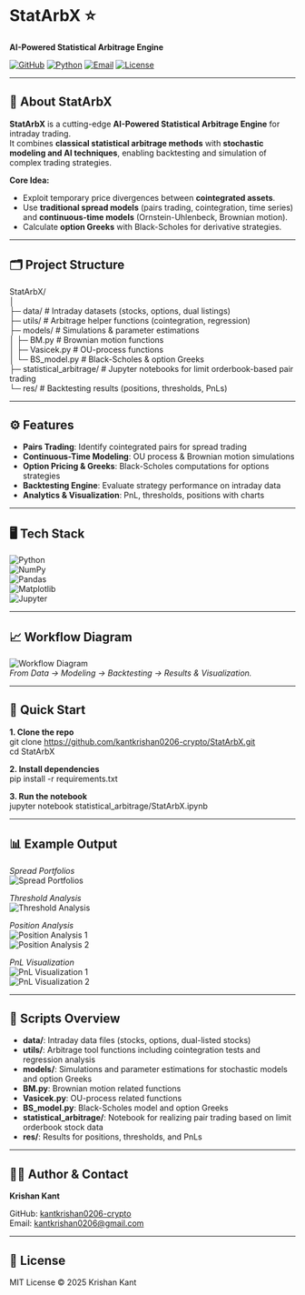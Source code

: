 # StatArbX ⭐
**AI-Powered Statistical Arbitrage Engine**

[![GitHub](https://img.shields.io/badge/GitHub-kantkrishan0206--crypto-blue?logo=github)](https://github.com/kantkrishan0206-crypto) 
[![Python](https://img.shields.io/badge/Python-3776AB?logo=python&logoColor=white)](https://www.python.org/) 
[![Email](https://img.shields.io/badge/Email-kantkrishan0206@gmail.com-red?logo=gmail)](mailto:kantkrishan0206@gmail.com)
[![License](https://img.shields.io/badge/License-MIT-green)](LICENSE)

---

## 🚀 About StatArbX
**StatArbX** is a cutting-edge **AI-Powered Statistical Arbitrage Engine** for intraday trading.  
It combines **classical statistical arbitrage methods** with **stochastic modeling and AI techniques**, enabling backtesting and simulation of complex trading strategies.

**Core Idea:**  
- Exploit temporary price divergences between **cointegrated assets**.  
- Use **traditional spread models** (pairs trading, cointegration, time series) and **continuous-time models** (Ornstein-Uhlenbeck, Brownian motion).  
- Calculate **option Greeks** with Black-Scholes for derivative strategies.

---

## 🗂 Project Structure

StatArbX/  
│  
├─ data/                     # Intraday datasets (stocks, options, dual listings)  
├─ utils/                    # Arbitrage helper functions (cointegration, regression)  
├─ models/                   # Simulations & parameter estimations  
│   ├─ BM.py                 # Brownian motion functions  
│   ├─ Vasicek.py            # OU-process functions  
│   └─ BS_model.py           # Black-Scholes & option Greeks  
├─ statistical_arbitrage/    # Jupyter notebooks for limit orderbook-based pair trading  
└─ res/                      # Backtesting results (positions, thresholds, PnLs)  

---

## ⚙️ Features

- **Pairs Trading**: Identify cointegrated pairs for spread trading  
- **Continuous-Time Modeling**: OU process & Brownian motion simulations  
- **Option Pricing & Greeks**: Black-Scholes computations for options strategies  
- **Backtesting Engine**: Evaluate strategy performance on intraday data  
- **Analytics & Visualization**: PnL, thresholds, positions with charts  

---

## 🖥 Tech Stack

![Python](https://img.shields.io/badge/Python-3776AB?logo=python&logoColor=white)  
![NumPy](https://img.shields.io/badge/NumPy-013243?logo=numpy&logoColor=white)  
![Pandas](https://img.shields.io/badge/Pandas-150458?logo=pandas&logoColor=white)  
![Matplotlib](https://img.shields.io/badge/Matplotlib-11557C?logo=matplotlib&logoColor=white)  
![Jupyter](https://img.shields.io/badge/Jupyter-F37626?logo=jupyter&logoColor=white)  

---

## 📈 Workflow Diagram

![Workflow Diagram](https://user-images.githubusercontent.com/yourusername/placeholder_workflow.png)  
*From Data → Modeling → Backtesting → Results & Visualization.*

---

## 🚀 Quick Start

**1. Clone the repo**  
git clone https://github.com/kantkrishan0206-crypto/StatArbX.git  
cd StatArbX  

**2. Install dependencies**  
pip install -r requirements.txt  

**3. Run the notebook**  
jupyter notebook statistical_arbitrage/StatArbX.ipynb  

---

## 📊 Example Output

*Spread Portfolios*  
![Spread Portfolios](https://github.com/user-attachments/assets/0f7aee04-6061-4b25-82db-e3e549aa6654)  

*Threshold Analysis*  
![Threshold Analysis](https://github.com/user-attachments/assets/8f2f5572-c4e6-43c0-9914-8838f2449ef0)  

*Position Analysis*  
![Position Analysis 1](https://github.com/user-attachments/assets/2a60cbeb-6da1-4f61-a13d-fab50c175886)  
![Position Analysis 2](https://github.com/user-attachments/assets/95817b6b-df2e-476b-96cd-5c583ef8b29d)  

*PnL Visualization*  
![PnL Visualization 1](https://github.com/user-attachments/assets/88161304-1f3a-4296-b7d7-6177ff5075d0)  
![PnL Visualization 2](https://github.com/user-attachments/assets/fca9baff-a0fa-4640-840d-212db072a0bd)  

---

## 📝 Scripts Overview

- **data/**: Intraday data files (stocks, options, dual-listed stocks)  
- **utils/**: Arbitrage tool functions including cointegration tests and regression analysis  
- **models/**: Simulations and parameter estimations for stochastic models and option Greeks  
- **BM.py**: Brownian motion related functions  
- **Vasicek.py**: OU-process related functions  
- **BS_model.py**: Black-Scholes model and option Greeks  
- **statistical_arbitrage/**: Notebook for realizing pair trading based on limit orderbook stock data  
- **res/**: Results for positions, thresholds, and PnLs  

---

## 👨‍💻 Author & Contact

**Krishan Kant**  

GitHub: [kantkrishan0206-crypto](https://github.com/kantkrishan0206-crypto)  
Email: [kantkrishan0206@gmail.com](mailto:kantkrishan0206@gmail.com)  

---

## 📜 License

MIT License © 2025 Krishan Kant
